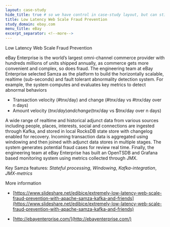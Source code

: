 ```yaml
---
layout: case-study
hide_title: true # so we have control in case-study layout, but can still use page
title: Low Latency Web Scale Fraud Prevention
study_domain: ebay.com
menu_title: eBay
excerpt_separator: <!--more-->
---
```

<!--
   Licensed to the Apache Software Foundation (ASF) under one or more
   contributor license agreements.  See the NOTICE file distributed with
   this work for additional information regarding copyright ownership.
   The ASF licenses this file to You under the Apache License, Version 2.0
   (the "License"); you may not use this file except in compliance with
   the License.  You may obtain a copy of the License at

       http://www.apache.org/licenses/LICENSE-2.0

   Unless required by applicable law or agreed to in writing, software
   distributed under the License is distributed on an "AS IS" BASIS,
   WITHOUT WARRANTIES OR CONDITIONS OF ANY KIND, either express or implied.
   See the License for the specific language governing permissions and
   limitations under the License.
-->

Low Latency Web Scale Fraud Prevention

<!--more-->

eBay Enterprise is the world’s largest omni-channel commerce provider with 
hundreds millions of units shipped annually, as commerce gets more 
convenient and complex, so does fraud. The engineering team at eBay 
Enterprise selected Samza as the platform to build the horizontally 
scalable, realtime (sub-seconds) and fault tolerant abnormality detection 
system. For example, the system computes and evaluates key metrics to 
detect abnormal behaviors

-   Transaction velocity (#tnx/day) and change (#tnx/day vs #tnx/day over n days)
-   Amount velocity ($tnx/day) and change ($tnx/day vs $tnx/day over n days)

A wide range of realtime and historical adjunct data from various sources 
including people, places, interests, social and connections are ingested 
through Kafka, and stored in local RocksDB state store with changelog 
enabled for recovery. Incoming transaction data is aggregated using 
windowing and then joined with adjunct data stores in multiple stages. 
The system generates potential fraud cases for review real time. Finally, 
the engineering team at eBay Enterprise has built an OpenTSDB and Grafana 
based monitoring system using metrics collected through JMX.

Key Samza features: *Stateful processing*, *Windowing*, *Kafka-integration*,
*JMX-metrics*

More information

-   [https://www.slideshare.net/edibice/extremely-low-latency-web-scale-fraud-prevention-with-apache-samza-kafka-and-friends](https://www.slideshare.net/edibice/extremely-low-latency-web-scale-fraud-prevention-with-apache-samza-kafka-and-friends)
    
-   [http://ebayenterprise.com/](http://ebayenterprise.com/)
    